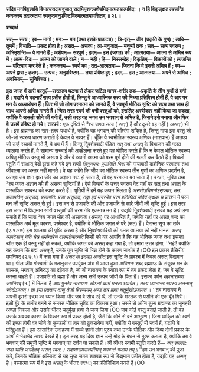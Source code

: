 **सदिव मनषिवृत्त्वयि विभात्यसदामनुजात्** **सदभिमृशन्त्यशेषमिदमात्मतयात्मविद: ।** **न हि विकृङ्क्षत त्यजन्ति कनकस्य तदात्मतया** **स्वकृतमनुप्रविष्टमिदमात्मतयावसितम् ॥ २६॥** 

**शब्दार्थ** 

**सत्—** **सत्य** **; इव—** **मानो** **; मन:—** **मन (तथा इसके प्राकट्य)** **; त्रि-वृत्—** **तीन (प्रकृति के गुण)** **; त्वयि—** **तुममें** **; विभाति—** **प्रकट होता है** **; असत्—** **असत्य** **; आ-मनुजात्—** **मनुष्यों तक** **; सत्—** **सत्य स्वरूप** **; अभिमृशन्ति—** **वे मानते हैं** **; अशेषम्—** **सश्पूर्ण** **;** **इदम्—** **इस (जगत) को** **; आत्मतया—** **आत्मा से अभिन्न रूप में** **; आत्म-विद:—** **आत्मा को जानने वाले** **; न—** **नहीं** **; हि—** **निस्सन्देह** **; विकृतिम्—** **विकारों को** **; त्यजन्ति—** **परित्याग कर देते हैं** **; कनकस्य—** **स्वर्ण का** **; तत्-आत्मतया—** **जितना कि वे** **इससे अभिन्न हैं** **; स्व—** **अपने द्वारा** **; कृतम्—** **उत्पन्न** **; अनुप्रविष्टम्—** **तथा प्रविष्ट हुए** **; इदम्—** **इस** **; आत्मतया—** **अपने से अभिन्न** **;** **अवसितम्—** **सुनिश्चित।** **.** 

**इस जगत में सारी वस्तुएँ—सरलतम घटना से लेकर जटिल मानव-शरीर तक—प्रकृति के** **तीन गुणों से बनी हैं। यद्यपि ये घटनाएँ सत्य प्रतीत होती हैं, किन्तु वे आध्यात्मिक सत्य की** **मिथ्या प्रतिबिश्ब होती हैं, वे आप पर मन के अध्यारोपण हैं। फिर भी जो लोग परमात्मा को** **जानते हैं, वे सश्पूर्ण भौतिक सृष्टि को सत्य तथा साथ ही साथ आपसे अभिन्न मानते हैं। जिस** **तरह स्वर्ण की बनी वस्तुओं को, इसलिए अस्वीकार नहीं किया जा सकता, क्योंकि वे असली** **सोने की बनी हैं, उसी तरह यह जगत उन भगवान् से अभिन्न है, जिसने इसे बनाया और फिर वे** **उसमें प्रविष्ट हो गये।** **तात्पर्य :** एक दृष्टिï से ²श्य जगत सत्य ( *सत्* ) है और दूसरे वह नहीं ( *असत्* ) भी है। इस ब्रह्माण्ड का सार-तत्त्व यथार्थ है, क्योंकि वह भगवान् की बहिरंगा शकि्त है, किन्तु माया इस वस्तु को जो-जो स्वरूप धारण कराती है केवल वे नश्वर हैं। चूँकि ये स्वभौतिक स्वरूप क्षणिक (नाशवान्) हैं अतएव जो उन्हें स्थायी मानते हैं, वे भ्रम में हैं। किन्तु निॢवशेषवादी पंडित *सत्* तथा *असत्* के विभाजन की गलत व्यालया करते हैं, वे सामान्य सच्चाई की अवहेलना करते हुए यह घोषित करते हैं कि न केवल भौतिक स्वरूप अपितु भौतिक वस्तु भी असत्य है और वे अपनी आत्मा को परम पूर्ण होने की गलती कर बैठते हैं। पिछली स्तुति में साक्षात् वेदों द्वारा कहे गये इन शब्दों *त्रिगुणमय: पुमानिति भिदा* को मायावादी दार्शनिक परमात्मा तथा जीवात्मा का अन्तर नहीं मानते। वे यह कहेंगे कि जीव का भौतिक स्वरूप तीन गुणों का क्षणिक प्रदर्शन है, अतएव जब ज्ञान द्वारा जीव का अज्ञान नष्ट हो जाता है, तो वह परमात्मा बन जाता है। बन्धन, मुक्ति तथा ²श्य जगत अज्ञान की ही असत्य सृष्टियाँ हैं। ऐसे विचारों के उत्तर स्वरूप वेद यहाँ पर सत् तथा असत् के वास्तविक सश्बन्ध को स्पष्ट करते हैं। श्रुतियों में हमें यह कथन मिलता है *असतोऽधिमनोऽसृज्यत, मन: प्रजापतिम् असृजत्, प्रजापति:* *प्रजा असृजत्, तद्वा इदं मनस्येव परमं प्रतिष्ठितं यदिदं ङ्क्षक च* प्रारश्भ में परम मन की सृष्टि असत् से हुई। इस मन से प्रजापति की और प्रजापति से सारे जीवों की सृष्टि हुई। इस तरह इस जगत में विद्यमान सारी वस्तुओं की चरम नींव एकमात्र मन है। यद्यपि निॢवशेषवादी इसका यह अर्थ लगा सकते हैं कि सारा ²श्य जगत मोह की असत्यता (असत्) पर आधारित है, जबकि यहाँ पर असत् शब्द का वास्तविक अर्थ मूल कारण, परमेश्वर है, क्योंकि वे भौतिक जगत से परे (सत्) हैं। वेदान्त सूत्र का तर्क (२.१.१७) इस व्यालया की पुष्टि करता है और निॢवशेषवादियों की गलत व्यालया को नहीं मानता *असद् व्यपदेशान् नेति चेन्न धर्मान्तरेण वाक्यशेषात्यदि* किसी को यह आपत्ति है कि यह भौतिक जगत तथा इसका स्रोत एक ही वस्तु नहीं हो सकते, क्योंकि जगत को *असत्* कहा गया है, तो हमारा उत्तर होगा, ''नहीं! क्योंकि यह कथन कि ब्रह्म *असत्* है, उनके गुण सृष्टि से भिन्न होने के कारण सार्थक है।ÓÓ इस प्रकार तैत्तिरीय उपनिषद् (२.७.१) में कहा गया है *असद् वा इदमग्र आसीत्* इस सृष्टि के प्रारश्भ में केवल असत् विद्यमान था। श्रील जीव गोस्वामी के मतानुसार उपर्युक्त अंश में आया हुआ *अधिमन:* शब्द ब्रह्माण्ड के संयुक्त मन के शासक, भगवान् अनिरुद्ध का द्योतक है, जो श्री नारायण के स्वांश रूप में तब प्रकट होता है, जब वे सृष्टि करना चाहते हैं। प्रजापति तो ब्रह्मा हैं और अन्य सभी उत्पन्न जीवों के पिता हैं। इसका वर्णन *महानारायण उपनिषद्* (१.) में मिलता है *अथ पुनरेव नारायण: सोऽन्यं कामं मनसा ध्यायेत।* *तस्य ध्यानान्त:स्थस्य ललनात् स्वेदोऽपतत्। ता इमा प्रतताप तासु तेजो हिरण्मयम् अण्डं तत्र ब्रह्मा* *चतुर्मुखोऽजायत* । ''तब नारायण ने अपनी दूसरी इच्छा का ध्यान किया और जब वे सोच रहे थे, तो उनके मस्तक से पसीने की एक बूँद गिरी। इसी बूँद के खमीर बनने से समस्त भौतिक सृष्टि का विकास हुआ। उसमें से अग्नि तुल्य ब्रह्माण्ड का सुनहरी अण्डा निकला और उसके भीतर चतुर्मुख ब्रह्मा ने जन्म लिया।ÓÓ जब कोई वस्तु बनाई जाती है, तो वह उसके अवयव कारण के विकार रूप में प्रकट होती है, जैसे कि सोने से बने आभूषण। जिस व्यकि्त को स्वर्ण की इच्छा होगी वह सोने के कुण्डलों या हार को ठुकरायेगा नहीं, क्योंकि ये वस्तुएँ भी स्वर्ण हैं, यद्यपि ये परिवॢधत हैं। इस सांसारिक उदाहरण में सच्चे ज्ञानी लोग पुरुष तथा उनके भौतिक और दिव्य दोनों प्रकार के अंशों में भेदाभेद साश्य देखते हैं। इस तरह यह दिव्य ज्ञान उन्हें मोह के बंधन से मुक्त कराता है, क्योंकि तब वे भगवान् की समूची सृष्टि में भगवान् का दर्शन पा सकते हैं। श्री श्रीधर स्वामी स्तुति करते हैं— *यत् सत्त्वत: सदा भाति जगदेतद् असत् स्वत:।* *सदाभासमसत्यस्मिन् भगवन्तं भजाम तम्॥* ''हम उन भगवान् की पूजा करें, जिनके भौतिक अस्तित्व से यह सृष्ट जगत शाश्वत रूप से विद्यमान प्रतीत होता है, यद्यपि यह *असत्* है। परमात्मा रूप में वे इस *असत्* के भीतर *सत* ् का प्रतिनिधित्व करते हैं।ÓÓ  